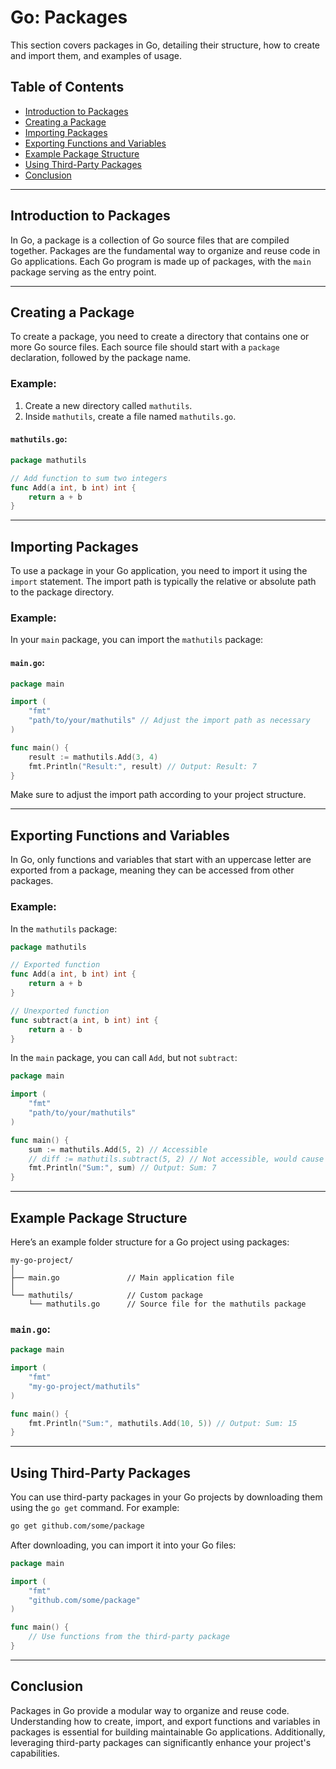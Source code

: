 # Go: Packages

This section covers packages in Go, detailing their structure, how to create and import them, and examples of usage.

## Table of Contents
- [Introduction to Packages](#introduction-to-packages)
- [Creating a Package](#creating-a-package)
- [Importing Packages](#importing-packages)
- [Exporting Functions and Variables](#exporting-functions-and-variables)
- [Example Package Structure](#example-package-structure)
- [Using Third-Party Packages](#using-third-party-packages)
- [Conclusion](#conclusion)

---

## Introduction to Packages

In Go, a package is a collection of Go source files that are compiled together. Packages are the fundamental way to organize and reuse code in Go applications. Each Go program is made up of packages, with the `main` package serving as the entry point.

---

## Creating a Package

To create a package, you need to create a directory that contains one or more Go source files. Each source file should start with a `package` declaration, followed by the package name.

### Example:

1. Create a new directory called `mathutils`.
2. Inside `mathutils`, create a file named `mathutils.go`.

#### `mathutils.go`:

```go
package mathutils

// Add function to sum two integers
func Add(a int, b int) int {
    return a + b
}
```

---

## Importing Packages

To use a package in your Go application, you need to import it using the `import` statement. The import path is typically the relative or absolute path to the package directory.

### Example:

In your `main` package, you can import the `mathutils` package:

#### `main.go`:

```go
package main

import (
    "fmt"
    "path/to/your/mathutils" // Adjust the import path as necessary
)

func main() {
    result := mathutils.Add(3, 4)
    fmt.Println("Result:", result) // Output: Result: 7
}
```

Make sure to adjust the import path according to your project structure.

---

## Exporting Functions and Variables

In Go, only functions and variables that start with an uppercase letter are exported from a package, meaning they can be accessed from other packages.

### Example:

In the `mathutils` package:

```go
package mathutils

// Exported function
func Add(a int, b int) int {
    return a + b
}

// Unexported function
func subtract(a int, b int) int {
    return a - b
}
```

In the `main` package, you can call `Add`, but not `subtract`:

```go
package main

import (
    "fmt"
    "path/to/your/mathutils"
)

func main() {
    sum := mathutils.Add(5, 2) // Accessible
    // diff := mathutils.subtract(5, 2) // Not accessible, would cause a compile error
    fmt.Println("Sum:", sum) // Output: Sum: 7
}
```

---

## Example Package Structure

Here’s an example folder structure for a Go project using packages:

```
my-go-project/
│
├── main.go               // Main application file
│
└── mathutils/            // Custom package
    └── mathutils.go      // Source file for the mathutils package
```

### `main.go`:

```go
package main

import (
    "fmt"
    "my-go-project/mathutils"
)

func main() {
    fmt.Println("Sum:", mathutils.Add(10, 5)) // Output: Sum: 15
}
```

---

## Using Third-Party Packages

You can use third-party packages in your Go projects by downloading them using the `go get` command. For example:

```bash
go get github.com/some/package
```

After downloading, you can import it into your Go files:

```go
package main

import (
    "fmt"
    "github.com/some/package"
)

func main() {
    // Use functions from the third-party package
}
```

---

## Conclusion

Packages in Go provide a modular way to organize and reuse code. Understanding how to create, import, and export functions and variables in packages is essential for building maintainable Go applications. Additionally, leveraging third-party packages can significantly enhance your project's capabilities.
